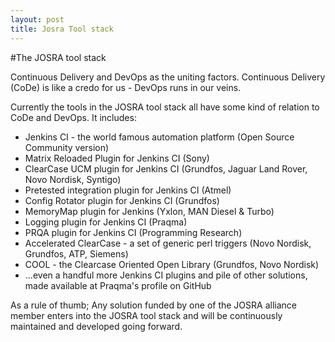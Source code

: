 ```yaml
---
layout: post
title: Josra Tool stack
---
```

#The JOSRA tool stack

Continuous Delivery and DevOps as the uniting factors. Continuous Delivery (CoDe) is like a credo for us - DevOps runs in our veins.

Currently the tools in the JOSRA tool stack all have some kind of relation to CoDe and DevOps. It includes:

* Jenkins CI - the world famous automation platform (Open Source Community version)
* Matrix Reloaded Plugin for Jenkins CI (Sony)
* ClearCase UCM plugin for Jenkins CI (Grundfos, Jaguar Land Rover, Novo Nordisk, Syntigo)
* Pretested integration plugin for Jenkins CI (Atmel)
* Config Rotator plugin for Jenkins CI (Grundfos)
* MemoryMap plugin for Jenkins (Yxlon, MAN Diesel & Turbo)
* Logging plugin for Jenkins CI (Praqma)
* PRQA plugin for Jenkins CI (Programming Research)
* Accelerated ClearCase - a set of generic perl triggers (Novo Nordisk, Grundfos, ATP, Siemens)
* COOL - the Clearcase Oriented Open Library (Grundfos, Novo Nordisk)
* ...even a handful more Jenkins CI plugins and pile of other solutions, made available at Praqma's profile on GitHub

As a rule of thumb; Any solution funded by one of the JOSRA alliance member enters into the JOSRA tool stack and will be continuously maintained and developed going forward.